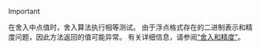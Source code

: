 
> [!IMPORTANT]
>  在舍入中点值时，舍入算法执行相等测试。 由于浮点格式存在的二进制表示和精度问题，因此方法返回的值可能异常。 有关详细信息，请参阅[“舍入和精度”](xref:System.Math.Round%2A#rounding-and-precision)。

